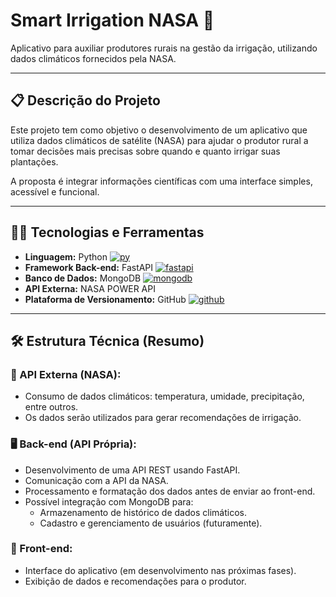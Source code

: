 # Smart Irrigation NASA 🌱

Aplicativo para auxiliar produtores rurais na gestão da irrigação, utilizando dados climáticos fornecidos pela NASA.

---

## 📋 Descrição do Projeto

Este projeto tem como objetivo o desenvolvimento de um aplicativo que utiliza dados climáticos de satélite (NASA) para ajudar o produtor rural a tomar decisões mais precisas sobre quando e quanto irrigar suas plantações.

A proposta é integrar informações científicas com uma interface simples, acessível e funcional.

---

## 🧑‍💻 Tecnologias e Ferramentas

- **Linguagem:** Python [![py](https://skillicons.dev/icons?i=py)](https://skillicons.dev)
- **Framework Back-end:** FastAPI [![fastapi](https://skillicons.dev/icons?i=fastapi)](https://skillicons.dev)
- **Banco de Dados:** MongoDB [![mongodb](https://skillicons.dev/icons?i=mongodb)](https://skillicons.dev) 
- **API Externa:** NASA POWER API 
- **Plataforma de Versionamento:** GitHub [![github](https://skillicons.dev/icons?i=github)](https://skillicons.dev) 

---

## 🛠️ Estrutura Técnica (Resumo)

### 📡 API Externa (NASA):
- Consumo de dados climáticos: temperatura, umidade, precipitação, entre outros.
- Os dados serão utilizados para gerar recomendações de irrigação.

### 🖥️ Back-end (API Própria):
- Desenvolvimento de uma API REST usando FastAPI.
- Comunicação com a API da NASA.
- Processamento e formatação dos dados antes de enviar ao front-end.
- Possível integração com MongoDB para:
  - Armazenamento de histórico de dados climáticos.
  - Cadastro e gerenciamento de usuários (futuramente).

### 📱 Front-end:
- Interface do aplicativo (em desenvolvimento nas próximas fases).
- Exibição de dados e recomendações para o produtor.


